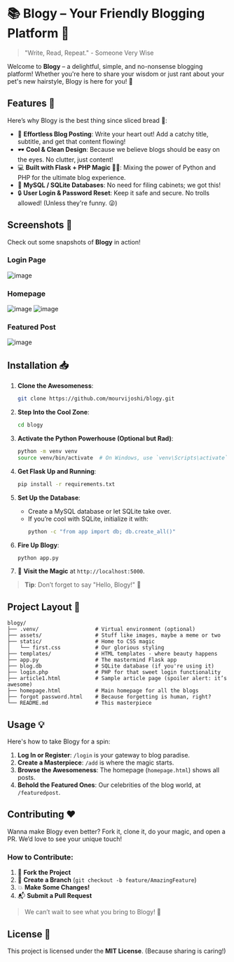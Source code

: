 

# 📚 Blogy – Your Friendly Blogging Platform 🎉

> "Write, Read, Repeat." - Someone Very Wise

Welcome to **Blogy** – a delightful, simple, and no-nonsense blogging platform! Whether you're here to share your wisdom or just rant about your pet's new hairstyle, Blogy is here for you! 🌈 

## Features 🚀

Here’s why Blogy is the best thing since sliced bread 🍞:

- 📝 **Effortless Blog Posting**: Write your heart out! Add a catchy title, subtitle, and get that content flowing!
- 🕶️ **Cool & Clean Design**: Because we believe blogs should be easy on the eyes. No clutter, just content!
- 💻 **Built with Flask + PHP Magic 🧙‍♂️**: Mixing the power of Python and PHP for the ultimate blog experience.
- 🐬 **MySQL / SQLite Databases**: No need for filing cabinets; we got this!
- 🔒 **User Login & Password Reset**: Keep it safe and secure. No trolls allowed! (Unless they're funny. 😜)

## Screenshots 📸

Check out some snapshots of **Blogy** in action!

### Login Page
![image](https://github.com/user-attachments/assets/dee4b15e-9234-470c-9248-c41cf4f965f5)

### Homepage
![image](https://github.com/user-attachments/assets/68a673ee-70df-46c4-8c29-d08e49cf72ae)
![image](https://github.com/user-attachments/assets/5ac177dd-df90-49dd-98f2-b8012287b210)

### Featured Post
![image](https://github.com/user-attachments/assets/a246987b-493e-4333-a67b-a53ec799ad52)


## Installation 📥

1. **Clone the Awesomeness**:
   ```bash
   git clone https://github.com/mourvijoshi/blogy.git
   ```
   
2. **Step Into the Cool Zone**:
   ```bash
   cd blogy
   ```

3. **Activate the Python Powerhouse (Optional but Rad)**:
   ```bash
   python -m venv venv
   source venv/bin/activate  # On Windows, use `venv\Scripts\activate`
   ```

4. **Get Flask Up and Running**:
   ```bash
   pip install -r requirements.txt
   ```

5. **Set Up the Database**:
   - Create a MySQL database or let SQLite take over. 
   - If you’re cool with SQLite, initialize it with:
     ```bash
     python -c "from app import db; db.create_all()"
     ```

6. **Fire Up Blogy**:
   ```bash
   python app.py
   ```
   
7. 🚀 **Visit the Magic** at `http://localhost:5000`.

> **Tip**: Don’t forget to say "Hello, Blogy!" 👋

## Project Layout 📂

```plaintext
blogy/
├── .venv/                  # Virtual environment (optional)
├── assets/                 # Stuff like images, maybe a meme or two
├── static/                 # Home to CSS magic
│   └── first.css           # Our glorious styling
├── templates/              # HTML templates - where beauty happens
├── app.py                  # The mastermind Flask app
├── blog.db                 # SQLite database (if you're using it)
├── login.php               # PHP for that sweet login functionality
├── article1.html           # Sample article page (spoiler alert: it’s awesome)
├── homepage.html           # Main homepage for all the blogs
├── forgot password.html    # Because forgetting is human, right?
└── README.md               # This masterpiece
```

## Usage 💡

Here's how to take Blogy for a spin:

1. **Log In or Register**: `/login` is your gateway to blog paradise.
2. **Create a Masterpiece**: `/add` is where the magic starts.
3. **Browse the Awesomeness**: The homepage (`homepage.html`) shows all posts.
4. **Behold the Featured Ones**: Our celebrities of the blog world, at `/featuredpost`.

## Contributing ❤️

Wanna make Blogy even better? Fork it, clone it, do your magic, and open a PR. We’d love to see your unique touch!

### How to Contribute:

1. 🍴 **Fork the Project**  
2. 🌱 **Create a Branch** (`git checkout -b feature/AmazingFeature`)
3. 💥 **Make Some Changes!**
4. 📬 **Submit a Pull Request**

> We can’t wait to see what you bring to Blogy! 🌟

## License 📜

This project is licensed under the **MIT License**. (Because sharing is caring!)


